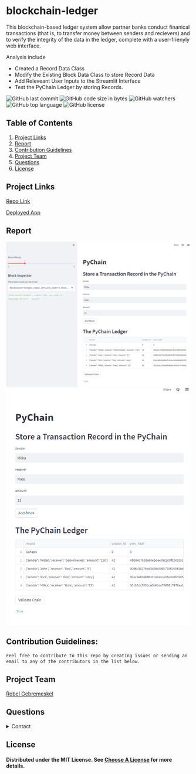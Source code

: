# blockchain-ledger

This blockchain-based ledger system allow partner banks conduct finanical transactions (that is, to transfer money between senders and recievers) and to verify the integrity of the data in the ledger, complete with a user-frienyly web interface.

Analysis include

- Created a Record Data Class
- Modify the Existing Block Data Class to store Record Data
- Add Releveant User Inputs to the Streamlit Interface
- Test the PyChain Ledger by storing Records.

![GitHub last commit](https://img.shields.io/github/last-commit/robel-codes/blockchain-ledger) ![GitHub code size in bytes](https://img.shields.io/github/languages/code-size/robel-codes/blockchain-ledger) ![GitHub watchers](https://img.shields.io/github/watchers/robel-codes/blockchain-ledger?label=Watch&style=social) ![GitHub top language](https://img.shields.io/github/languages/top/robel-codes/blockchain-ledger) ![GitHub license](https://img.shields.io/badge/license-MIT-blueyellow) <br>

## Table of Contents

1. [Project Links](#Project-Links)
1. [Report](#Report)
1. [Contribution Guidelines](#Contribution-Guidelines)
1. [Project Team](#Project-Team)
1. [Questions](#Questions)
1. [License](#License)

## Project Links

[Repo Link](https://github.com/robel-codes/blockchain-ledger) <br>

[Deployed App](https://robel-codes-blockchain-ledger-pychain-63003i.streamlit.app/)

## Report

![application](./images/application_page.png) ![Ledger](./images/ledger.png)

## Contribution Guidelines:

```
Feel free to contribute to this repo by creating issues or sending an email to any of the contributors in the list below.
```

## Project Team

[Robel Gebremeskel](https://github.com/robel-codes) <br>

## Questions

<details>
    <summary>Contact</summary>
    rofikre@yahoo.com <br>
</details>

## License

#### Distributed under the MIT License. See [Choose A License](https://choosealicense.com/) for more details.
